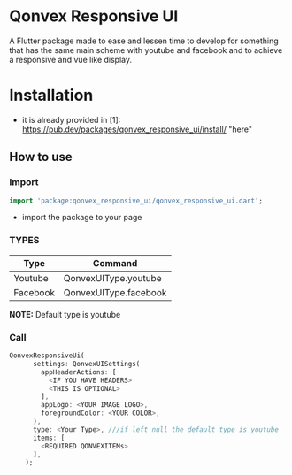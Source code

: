 # Qonvex Responsive UI

A Flutter package made to ease and lessen time to develop for something that has the same main scheme with youtube and facebook and to achieve a responsive and vue like display.

# Installation
- it is already provided in [1]: https://pub.dev/packages/qonvex_responsive_ui/install/ "here"

## How to use

### Import
```dart
import 'package:qonvex_responsive_ui/qonvex_responsive_ui.dart';
```
- import the package to your page

### TYPES
Type | Command |
--- | --- |
Youtube | QonvexUIType.youtube |
Facebook | QonvexUIType.facebook |

**NOTE:** Default type is youtube

### Call
```dart
QonvexResponsiveUi(
      settings: QonvexUISettings(
        appHeaderActions: [
          <IF YOU HAVE HEADERS>
          <THIS IS OPTIONAL>
        ],
        appLogo: <YOUR IMAGE LOGO>,
        foregroundColor: <YOUR COLOR>,
      ),
      type: <Your Type>, ///if left null the default type is youtube
      items: [
        <REQUIRED QONVEXITEMs>
      ],
    );
```